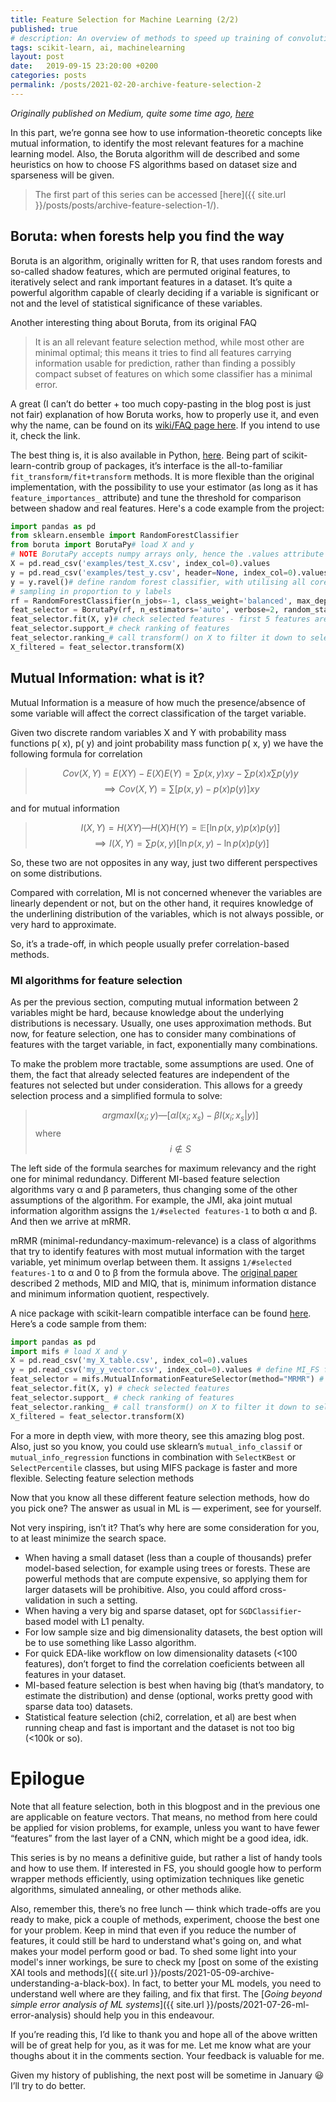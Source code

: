 ```yaml
---
title: Feature Selection for Machine Learning (2/2)
published: true
# description: An overview of methods to speed up training of convolutional neural networks without significant impact on the accuracy.
tags: scikit-learn, ai, machinelearning
layout: post
date:   2019-09-15 23:20:00 +0200
categories: posts
permalink: /posts/2021-02-20-archive-feature-selection-2
---
```




_Originally published on Medium, quite some time ago, [here](https://medium.com/@alexburlacu1996/feature-selection-for-machine-learning-2-2-1a5a5b822581)_

In this part, we’re gonna see how to use information-theoretic concepts like mutual information, to identify the most relevant features for a machine learning model. Also, the Boruta algorithm will de described and some heuristics on how to choose FS algorithms based on dataset size and sparseness will be given.

> The first part of this series can be accessed [here]({{ site.url }}/posts/posts/archive-feature-selection-1/).

## Boruta: when forests help you find the way

Boruta is an algorithm, originally written for R, that uses random forests and so-called shadow features, which are permuted original features, to iteratively select and rank important features in a dataset. It’s quite a powerful algorithm capable of clearly deciding if a variable is significant or not and the level of statistical significance of these variables.

Another interesting thing about Boruta, from its original FAQ

> It is an all relevant feature selection method, while most other are minimal optimal; this means it tries to find all features carrying information usable for prediction, rather than finding a possibly compact subset of features on which some classifier has a minimal error.

A great (I can’t do better + too much copy-pasting in the blog post is just not fair) explanation of how Boruta works, how to properly use it, and even why the name, can be found on its [wiki/FAQ page here](https://notabug.org/mbq/Boruta/wiki/FAQ). If you intend to use it, check the link.

The best thing is, it is also available in Python, [here](https://github.com/scikit-learn-contrib/boruta_py). Being part of scikit-learn-contrib group of packages, it’s interface is the all-to-familiar `fit_transform/fit+transform` methods. It is more flexible than the original implementation, with the possibility to use your estimator (as long as it has `feature_importances_` attribute) and tune the threshold for comparison between shadow and real features. Here's a code example from the project:

```python
import pandas as pd
from sklearn.ensemble import RandomForestClassifier
from boruta import BorutaPy# load X and y
# NOTE BorutaPy accepts numpy arrays only, hence the .values attribute
X = pd.read_csv('examples/test_X.csv', index_col=0).values
y = pd.read_csv('examples/test_y.csv', header=None, index_col=0).values
y = y.ravel()# define random forest classifier, with utilising all cores and
# sampling in proportion to y labels
rf = RandomForestClassifier(n_jobs=-1, class_weight='balanced', max_depth=5)# define Boruta feature selection method
feat_selector = BorutaPy(rf, n_estimators='auto', verbose=2, random_state=1)# find all relevant features - 5 features should be selected
feat_selector.fit(X, y)# check selected features - first 5 features are selected
feat_selector.support_# check ranking of features
feat_selector.ranking_# call transform() on X to filter it down to selected features
X_filtered = feat_selector.transform(X)
```

## Mutual Information: what is it?

Mutual Information is a measure of how much the presence/absence of some variable will affect the correct classification of the target variable.

Given two discrete random variables X and Y with probability mass functions p( x), p( y) and joint probability mass function p( x, y) we have the following formula for correlation

> $$ Cov(X, Y) = E(XY) − E(X)E(Y) = \sum p(x, y)xy − \sum p(x)x \sum p(y)y $$
> $$ \implies Cov(X, Y) = \sum [p(x, y)−p(x)p(y)]xy $$

and for mutual information

> $$ I(X, Y) = H(XY) — H(X)H(Y) = \mathbb{E}[\ln p(x, y)p(x)p(y)] $$
> $$ \implies I(X, Y) = \sum p(x, y)[\ln p(x,y)−\ln p(x)p(y)] $$

So, these two are not opposites in any way, just two different perspectives on some distributions.

Compared with correlation, MI is not concerned whenever the variables are linearly dependent or not, but on the other hand, it requires knowledge of the underlining distribution of the variables, which is not always possible, or very hard to approximate.

So, it’s a trade-off, in which people usually prefer correlation-based methods.

### MI algorithms for feature selection

As per the previous section, computing mutual information between 2 variables might be hard, because knowledge about the underlying distributions is necessary. Usually, one uses approximation methods.
But now, for feature selection, one has to consider many combinations of features with the target variable, in fact, exponentially many combinations.

To make the problem more tractable, some assumptions are used. One of them, the fact that already selected features are independent of the features not selected but under consideration. This allows for a greedy selection process and a simplified formula to solve:

> $$ argmax I(x_i; y) — [\alpha I(x_i; x_s) - \beta I(x_i; x_s|y)] $$
> where $$ i \notin S $$

The left side of the formula searches for maximum relevancy and the right one for minimal redundancy. Different MI-based feature selection algorithms vary α and β parameters, thus changing some of the other assumptions of the algorithm. For example, the JMI, aka joint mutual information algorithm assigns the `1/#selected features-1` to both α and β. And then we arrive at mRMR.

mRMR (minimal-redundancy-maximum-relevance) is a class of algorithms that try to identify features with most mutual information with the target variable, yet minimum overlap between them. It assigns `1/#selected features-1` to α and 0 to β from the formula above. The [original paper](http://home.penglab.com/papersall/docpdf/2005_TPAMI_FeaSel.pdf) described 2 methods, MID and MIQ, that is, minimum information distance and minimum information quotient, respectively.

A nice package with scikit-learn compatible interface can be found [here](https://github.com/danielhomola/mifs). Here’s a code sample from them:

```python
import pandas as pd
import mifs # load X and y
X = pd.read_csv('my_X_table.csv', index_col=0).values
y = pd.read_csv('my_y_vector.csv', index_col=0).values # define MI_FS feature selection method
feat_selector = mifs.MutualInformationFeatureSelector(method="MRMR") # find all relevant features
feat_selector.fit(X, y) # check selected features
feat_selector.support_ # check ranking of features
feat_selector.ranking_ # call transform() on X to filter it down to selected features
X_filtered = feat_selector.transform(X)
```

For a more in depth view, with more theory, see this amazing blog post. Also, just so you know, you could use sklearn’s `mutual_info_classif` or `mutual_info_regression` functions in combination with `SelectKBest` or `SelectPercentile` classes, but using MIFS package is faster and more flexible.
Selecting feature selection methods

Now that you know all these different feature selection methods, how do you pick one? The answer as usual in ML is — experiment, see for yourself.

Not very inspiring, isn’t it? That’s why here are some consideration for you, to at least minimize the search space.

- When having a small dataset (less than a couple of thousands) prefer model-based selection, for example using trees or forests. These are powerful methods that are compute expensive, so applying them for larger datasets will be prohibitive. Also, you could afford cross-validation in such a setting.
- When having a very big and sparse dataset, opt for `SGDClassifier`-based model with L1 penalty.
- For low sample size and big dimensionality datasets, the best option will be to use something like Lasso algorithm.
- For quick EDA-like workflow on low dimensionality datasets (<100 features), don’t forget to find the correlation coeficients between all features in your dataset.
- MI-based feature selection is best when having big (that’s mandatory, to estimate the distribution) and dense (optional, works pretty good with sparse data too) datasets.
- Statistical feature selection (chi2, correlation, et al) are best when running cheap and fast is important and the dataset is not too big (<100k or so).

# Epilogue

Note that all feature selection, both in this blogpost and in the previous one are applicable on feature vectors. That means, no method from here could be applied for vision problems, for example, unless you want to have fewer “features” from the last layer of a CNN, which might be a good idea, idk.

This series is by no means a definitive guide, but rather a list of handy tools and how to use them. If interested in FS, you should google how to perform wrapper methods efficiently, using optimization techniques like genetic algorithms, simulated annealing, or other methods alike.

Also, remember this, there’s no free lunch — think which trade-offs are you ready to make, pick a couple of methods, experiment, choose the best one for your problem. Keep in mind that even if you reduce the number of features, it could still be hard to understand what's going on, and what makes your model perform good or bad. To shed some light into your model's inner workings, be sure to check my [post on some of the existing XAI tools and methods]({{ site.url }}/posts/2021-05-09-archive-understanding-a-black-box). In fact, to better your ML models, you need to understand well where are they failing, and fix that first. The [_Going beyond simple error analysis of ML systems_]({{ site.url }}/posts/2021-07-26-ml-error-analysis) should help you in this endeavour.

If you’re reading this, I’d like to thank you and hope all of the above written will be of great help for you, as it was for me. Let me know what are your thoughs about it in the comments section. Your feedback is valuable for me.

Given my history of publishing, the next post will be sometime in January 😃 I’ll try to do better.